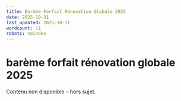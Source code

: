 ```yaml
---
title: Barème Forfait Rénovation Globale 2025
date: 2025-10-31
last_updated: 2025-10-31
wordcount: 11
robots: noindex
---
```


# barème forfait rénovation globale 2025

Contenu non disponible – hors sujet.